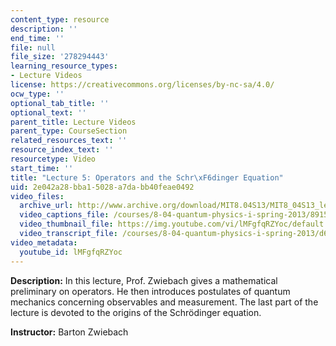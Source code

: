 ```yaml
---
content_type: resource
description: ''
end_time: ''
file: null
file_size: '278294443'
learning_resource_types:
- Lecture Videos
license: https://creativecommons.org/licenses/by-nc-sa/4.0/
ocw_type: ''
optional_tab_title: ''
optional_text: ''
parent_title: Lecture Videos
parent_type: CourseSection
related_resources_text: ''
resource_index_text: ''
resourcetype: Video
start_time: ''
title: "Lecture 5: Operators and the Schr\xF6dinger Equation"
uid: 2e042a28-bba1-5028-a7da-bb40feae0492
video_files:
  archive_url: http://www.archive.org/download/MIT8.04S13/MIT8_04S13_lec05_300k.mp4
  video_captions_file: /courses/8-04-quantum-physics-i-spring-2013/8915987c0cee52548a8d584e655489e6_lMFgfqRZYoc.vtt
  video_thumbnail_file: https://img.youtube.com/vi/lMFgfqRZYoc/default.jpg
  video_transcript_file: /courses/8-04-quantum-physics-i-spring-2013/d6278e9296bbed1e101805e084ccd7c0_lMFgfqRZYoc.pdf
video_metadata:
  youtube_id: lMFgfqRZYoc
---
```


**Description:** In this lecture, Prof. Zwiebach gives a mathematical preliminary on operators. He then introduces postulates of quantum mechanics concerning observables and measurement. The last part of the lecture is devoted to the origins of the Schrödinger equation.

**Instructor:** Barton Zwiebach

